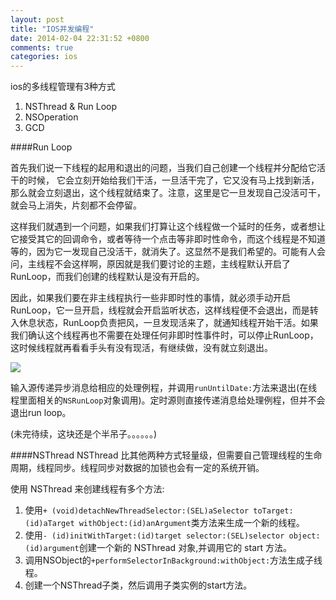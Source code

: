 ```yaml
---
layout: post
title: "IOS并发编程"
date: 2014-02-04 22:31:52 +0800
comments: true
categories: ios
---
```

ios的多线程管理有3种方式

1. NSThread & Run Loop
2. NSOperation
3. GCD

####Run Loop

首先我们说一下线程的起用和退出的问题，当我们自己创建一个线程并分配给它活干的时候， 它会立刻开始给我们干活，一旦活干完了，它又没有马上找到新活，那么就会立刻退出，这个线程就结束了。注意，这里是它一旦发现自己没活可干，就会马上消失，片刻都不会停留。

这样我们就遇到一个问题，如果我们打算让这个线程做一个延时的任务，或者想让它接受其它的回调命令，或者等待一个点击等非即时性命令，而这个线程是不知道等的，因为它一发现自己没活干，就消失了。这显然不是我们希望的。可能有人会问，主线程不会这样啊，原因就是我们要讨论的主题，主线程默认开启了RunLoop，而我们创建的线程默认是没有开启的。

因此，如果我们要在非主线程执行一些非即时性的事情，就必须手动开启RunLoop，它一旦开启，线程就会开启监听状态，这样线程便不会退出，而是转入休息状态，RunLoop负责把风，一旦发现活来了，就通知线程开始干活。如果我们确认这个线程再也不需要在处理任何非即时性事件时，可以停止RunLoop，这时候线程就再看看手头有没有现活，有继续做，没有就立刻退出。

![](https://developer.apple.com/library/ios/documentation/Cocoa/Conceptual/Multithreading/Art/runloop.jpg)

输入源传递异步消息给相应的处理例程，并调用`runUntilDate:`方法来退出(在线程里面相关的`NSRunLoop`对象调用)。定时源则直接传递消息给处理例程，但并不会退出run loop。

(未完待续，这块还是个半吊子。。。。。。)

####NSThread
NSThread 比其他两种方式轻量级，但需要自己管理线程的生命周期，线程同步。线程同步对数据的加锁也会有一定的系统开销。

使用 NSThread 来创建线程有多个方法:

1. 使用`+ (void)detachNewThreadSelector:(SEL)aSelector toTarget:(id)aTarget withObject:(id)anArgument`类方法来生成一个新的线程。
2. 使用`- (id)initWithTarget:(id)target selector:(SEL)selector object:(id)argument`创建一个新的 NSThread 对象,并调用它的 start 方法。
3. 调用NSObject的`+performSelectorInBackground:withObject:`方法生成子线程。
4. 创建一个NSThread子类，然后调用子类实例的start方法。








